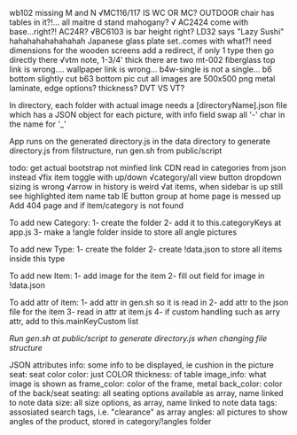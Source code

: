 wb102 missing M and N
√MC116/117 IS WC OR MC?
OUTDOOR chair has tables in it?!...
all maitre d stand mahogany?
√ AC2424 come with base...right?! AC24R?
√BC6103 is bar height right?
LD32 says "Lazy Sushi" hahahahahahahahah
Japanese glass plate set..comes with what?!
need dimensions for the wooden screens
add a redirect, if only 1 type then go directly there
√vtm note, 1-3/4' thick
there are two mt-002
fiberglass top link is wrong....
wallpaper link is wrong...
b4w-single is not a single...
b6 bottom slightly cut
b63 bottom pic cut
all images are 500x500 png
metal laminate, edge options? thickness?
DVT VS VT?

In directory, each folder with actual image needs a
  [directoryName].json file which has a JSON object for each picture, with info field
  swap all '-' char in the name for '_'

App runs on the generated directory.js in the data directory
  to generate directory.js from filstructure, run gen.sh from public/script



todo:
get actual bootstrap not minfied link CDN
read in categories from json instead
√fix item toggle with up/down
√category/all view button
dropdown sizing is wrong
√arrow in history is weird
√at items, when sidebar is up still see highlighted item name tab
IE button group at home page is messed up
Add 404 page and if item/category is not found


To add new Category:
 1- create the folder
 2- add it to this.categoryKeys at app.js
 3- make a !angle folder inside to store all angle pictures

To add new Type:
 1- create the folder
 2- create !data.json to store all items inside this type

To add new Item:
 1- add image for the item
 2- fill out field for image in !data.json

To add attr of item:
 1- add attr in gen.sh so it is read in
 2- add attr to the json file for the item
 3- read in attr at item.js
 4- if custom handling such as arry attr, add to this.mainKeyCustom list

*Run gen.sh at public/script to generate directory.js when changing file structure*

JSON attributes
  info: some info to be displayed, ie cushion in the picture
  seat: seat color
  color: just COLOR
  thickness: of table
  image_info: what image is shown as
  frame_color: color of the frame, metal
  back_color: color of the back/seat
  seating: all seating options available as array, name linked to note data
  size: all size options, as array, name linked to note data
  tags: assosiated search tags, i.e. "clearance" as array
  angles: all pictures to show angles of the product, stored in
      category/!angles folder
